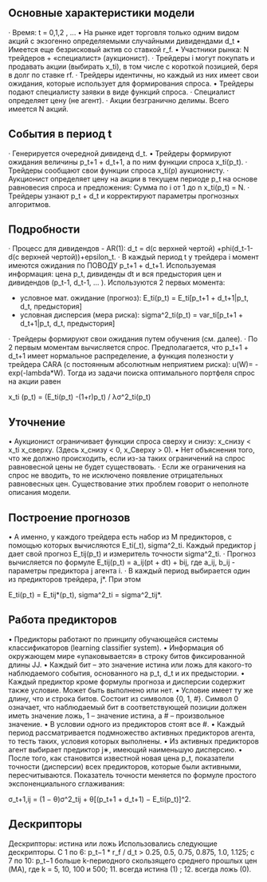 ## Основные характеристики модели
· Время: t = 0,1,2 , ...
• На рынке идет торговля только одним видом акций с
экзогенно определяемыми случайными дивидендами d_t
• Имеется еще безрисковый актив со ставкой r_f.
• Участники рынка: N трейдеров + «специалист» (аукционист).
· Трейдеры і могут покупать и продавать акции (выбирать x_ti), в
том числе с короткой позицией, беря в долг по ставке rf.
· Трейдеры идентичны, но каждый из них имеет свои ожидания,
которые использует для формирования спроса.
• Трейдеры подают специалисту заявки в виде функций спроса.
· Специалист определяет цену (не агент).
· Акции безгранично делимы. Всего имеется N акций.


## События в период t
· Генерируется очередной дивиденд d_t.
• Трейдеры формируют ожидания величины p_t+1 + d_t+1, а по
ним функции спроса x_ti(p_t).
· Трейдеры сообщают свои функции спроса x_ti(p) аукционисту.
· Аукционист определяет цену на акции в текущем периоде р_t на
основе равновесия спроса и предложения:
Сумма по i от 1 до n x_ti(p_t) = N.
· Трейдеры узнают p_t + d_t и корректируют параметры
прогнозных алгоритмов.

## Подробности
· Процесс для дивидендов - AR(1):
d_t = d(c верхней чертой) +phi(d_t-1-d(с верхней чертой))+epsilon_t.
· В каждый период t у трейдера і момент имеются ожидания по
ПОВОДУ p_t+1 + d_t+1. Используемая информация: цена p_t,
дивиденды dt и вся предыстория цен и дивидендов
(p_t-1, d_t-1, ... ). Используются 2 первых момента:
- условное мат. ожидание (прогноз):
E_ti(p_t) = E_ti[p_t+1 + d_t+1|p_t, d_t, предыстория]
- условная дисперсия (мера риска):
sigma^2_ti(p_t) = var_ti[p_t+1 + d_t+1|p_t, d_t, предыстория]

· Трейдеры формируют свои ожидания путем обучения (см.
далее).
· По 2 первым моментам вычисляется спрос.
Предполагается, что p_t+1 + d_t+1 имеет нормальное
распределение, а функция полезности у трейдера CARA (с
постоянным абсолютным неприятием риска):
u(W)= -exp(-lambda*W).
Тогда из задачи поиска оптимального портфеля спрос на акции
равен

x_ti (p_t) = (E_ti(p_t) -(1+r)p_t) / λσ^2_ti(p_t)

## Уточнение
• Аукционист ограничивает функции спроса сверху и снизу:
x_снизу < x_ti x_cверху.
(Здесь х_снизу < 0, х_Сверху > 0).
• Нет объяснения того, что же должно происходить, если из-за
таких ограничений на спрос равновесной цены не будет
существовать.
· Если же ограничения на спрос не вводить, то не исключено
появление отрицательных равновесных цен.
Существование этих проблем говорит о неполноте описания
модели.

## Построение прогнозов
• А именно, у каждого трейдера есть набор из М предикторов, с
помощью которых вычисляются E_ti(_t), sigma^2_ti. Каждый предиктор ј
дает свой прогноз E_tij(p_t) и измеритель точности sigma^2_ti.
· Прогноз вычисляется по формуле
E_tij(p_t) = a_ij(pt + dt) + bij,
где a_ij, b_ij - параметры предиктора ј агента і.
· В каждый период выбирается один из предикторов трейдера, j*. При этом

E_ti(p_t) = E_tij*(p_t), sigma^2_ti = sigma^2_tij*.

## Работа предикторов
• Предикторы работают по принципу обучающейся системы
классификаторов (learning classifier system).
• Информация об окружающем мире «упаковывается» в строку
битов фиксированной длины JJ.
• Каждый бит – это значение истина или ложь для какого-то
наблюдаемого события, основанного на p_t, d_t и их предыстории.
• Каждый предиктор кроме формулы прогноза и дисперсии
содержит также условие. Может быть выполнено или нет.
• Условие имеет ту же длину, что и строка битов. Состоит из
символов {0, 1, #}. Символ 0 означает, что наблюдаемый бит в
соответствующей позиции должен иметь значение ложь, 1 –
значение истина, а # – произвольное значение.
• В условии одного из предикторов стоят все #.
• Каждый период рассматривается подмножество активных
предикторов агента, то тесть таких, условия которых
выполнены.
• Из активных предикторов агент выбирает предиктор j∗, имеющий наименьшую дисперсию.
• После того, как становится известной новая цена p_t,
показатели точности (дисперсии) всех предикторов, которые
были активными, пересчитываются. Показатель точности
меняется по формуле простого экспоненциального
сглаживания:

σ_t+1,ij = (1 − θ)σ^2_tij + θ[(p_t+1 + d_t+1) − E_ti(p_t)]^2.

## Дескрипторы

Дескрипторы: истина или ложь
Использовались следующие дескрипторы.
С 1 по 6: p_t−1 * r_f / d_t > 0.25, 0.5, 0.75, 0.875, 1.0, 1.125;
с 7 по 10: p_t−1 больше k-периодного скользящего среднего
прошлых цен (MA), где k = 5, 10, 100 и 500;
11. всегда истина (1) ;
12. всегда ложь (0).